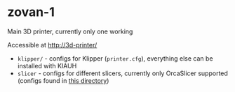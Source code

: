 # zovan-1

Main 3D printer, currently only one working

Accessible at [http://3d-printer/](http://3d-printer/)

- `klipper/` - configs for Klipper (`printer.cfg`), everything else can be installed with KIAUH
- `slicer` - configs for different slicers, currently only OrcaSlicer supported (configs found in [this directory](slicer/orca))